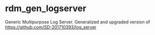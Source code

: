 # rdm_gen_logserver
Generic Multipurpose Log Server. Generalized and upgraded version of https://github.com/SD-201710393/log_server
